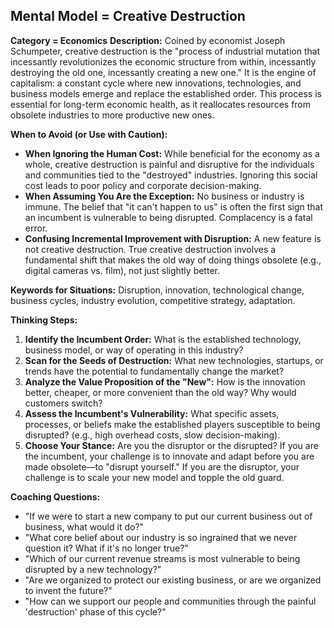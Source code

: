 ## Mental Model = Creative Destruction

**Category = Economics**
**Description:** 
Coined by economist Joseph Schumpeter, creative destruction is the "process of industrial mutation that incessantly revolutionizes the economic structure from within, incessantly destroying the old one, incessantly creating a new one." It is the engine of capitalism: a constant cycle where new innovations, technologies, and business models emerge and replace the established order. This process is essential for long-term economic health, as it reallocates resources from obsolete industries to more productive new ones.

**When to Avoid (or Use with Caution):**
- **When Ignoring the Human Cost:** While beneficial for the economy as a whole, creative destruction is painful and disruptive for the individuals and communities tied to the "destroyed" industries. Ignoring this social cost leads to poor policy and corporate decision-making.
- **When Assuming You Are the Exception:** No business or industry is immune. The belief that "it can't happen to us" is often the first sign that an incumbent is vulnerable to being disrupted. Complacency is a fatal error.
- **Confusing Incremental Improvement with Disruption:** A new feature is not creative destruction. True creative destruction involves a fundamental shift that makes the old way of doing things obsolete (e.g., digital cameras vs. film), not just slightly better.

**Keywords for Situations:**
Disruption, innovation, technological change, business cycles, industry evolution, competitive strategy, adaptation.

**Thinking Steps:**
1. **Identify the Incumbent Order:** What is the established technology, business model, or way of operating in this industry?
2. **Scan for the Seeds of Destruction:** What new technologies, startups, or trends have the potential to fundamentally change the market?
3. **Analyze the Value Proposition of the "New":** How is the innovation better, cheaper, or more convenient than the old way? Why would customers switch?
4. **Assess the Incumbent's Vulnerability:** What specific assets, processes, or beliefs make the established players susceptible to being disrupted? (e.g., high overhead costs, slow decision-making).
5. **Choose Your Stance:** Are you the disruptor or the disrupted? If you are the incumbent, your challenge is to innovate and adapt before you are made obsolete—to "disrupt yourself." If you are the disruptor, your challenge is to scale your new model and topple the old guard.

**Coaching Questions:**
- "If we were to start a new company to put our current business out of business, what would it do?"
- "What core belief about our industry is so ingrained that we never question it? What if it's no longer true?"
- "Which of our current revenue streams is most vulnerable to being disrupted by a new technology?"
- "Are we organized to protect our existing business, or are we organized to invent the future?"
- "How can we support our people and communities through the painful 'destruction' phase of this cycle?" 